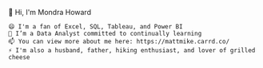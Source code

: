 👋 Hi, I'm Mondra Howard

    😄 I'm a fan of Excel, SQL, Tableau, and Power BI
    🌱 I’m a Data Analyst committed to continually learning
    📫 You can view more about me here: https://mattmike.carrd.co/
    ⚡ I'm also a husband, father, hiking enthusiast, and lover of grilled cheese

<!--
**Mondra-Howard/Mondra-Howard** is a ✨ _special_ ✨ repository because its `README.md` (this file) appears on your GitHub profile.

Here are some ideas to get you started:

- 🔭 I’m currently working on ...
- 🌱 I’m currently learning ...
- 👯 I’m looking to collaborate on ...
- 🤔 I’m looking for help with ...
- 💬 Ask me about ...
- 📫 How to reach me: ...
- 😄 Pronouns: ...
- ⚡ Fun fact: ...
-->
